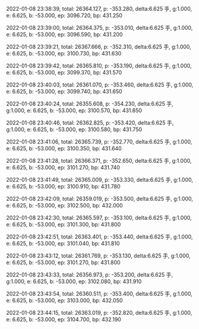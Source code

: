 2022-01-08 23:38:39, total: 26364.127, p: -353.280, delta:6.625 手, g:1.000, e: 6.625, b: -53.000, ep: 3096.720, bp: 431.250

2022-01-08 23:39:00, total: 26364.375, p: -353.010, delta:6.625 手, g:1.000, e: 6.625, b: -53.000, ep: 3096.590, bp: 431.200

2022-01-08 23:39:21, total: 26367.666, p: -352.310, delta:6.625 手, g:1.000, e: 6.625, b: -53.000, ep: 3100.730, bp: 431.630

2022-01-08 23:39:42, total: 26365.810, p: -353.190, delta:6.625 手, g:1.000, e: 6.625, b: -53.000, ep: 3099.370, bp: 431.570

2022-01-08 23:40:03, total: 26361.070, p: -353.460, delta:6.625 手, g:1.000, e: 6.625, b: -53.000, ep: 3099.740, bp: 431.650

2022-01-08 23:40:24, total: 26355.608, p: -354.230, delta:6.625 手, g:1.000, e: 6.625, b: -53.000, ep: 3100.570, bp: 431.850

2022-01-08 23:40:46, total: 26362.825, p: -353.420, delta:6.625 手, g:1.000, e: 6.625, b: -53.000, ep: 3100.580, bp: 431.750

2022-01-08 23:41:06, total: 26365.739, p: -352.770, delta:6.625 手, g:1.000, e: 6.625, b: -53.000, ep: 3100.350, bp: 431.640

2022-01-08 23:41:28, total: 26366.371, p: -352.650, delta:6.625 手, g:1.000, e: 6.625, b: -53.000, ep: 3101.270, bp: 431.740

2022-01-08 23:41:49, total: 26365.009, p: -353.330, delta:6.625 手, g:1.000, e: 6.625, b: -53.000, ep: 3100.910, bp: 431.780

2022-01-08 23:42:09, total: 26359.019, p: -353.500, delta:6.625 手, g:1.000, e: 6.625, b: -53.000, ep: 3102.500, bp: 432.000

2022-01-08 23:42:30, total: 26365.597, p: -353.100, delta:6.625 手, g:1.000, e: 6.625, b: -53.000, ep: 3101.300, bp: 431.800

2022-01-08 23:42:51, total: 26363.401, p: -353.440, delta:6.625 手, g:1.000, e: 6.625, b: -53.000, ep: 3101.040, bp: 431.810

2022-01-08 23:43:12, total: 26361.769, p: -353.130, delta:6.625 手, g:1.000, e: 6.625, b: -53.000, ep: 3101.270, bp: 431.800

2022-01-08 23:43:33, total: 26356.973, p: -353.200, delta:6.625 手, g:1.000, e: 6.625, b: -53.000, ep: 3102.080, bp: 431.910

2022-01-08 23:43:54, total: 26360.511, p: -353.400, delta:6.625 手, g:1.000, e: 6.625, b: -53.000, ep: 3103.000, bp: 432.050

2022-01-08 23:44:15, total: 26363.019, p: -352.820, delta:6.625 手, g:1.000, e: 6.625, b: -53.000, ep: 3104.700, bp: 432.190
